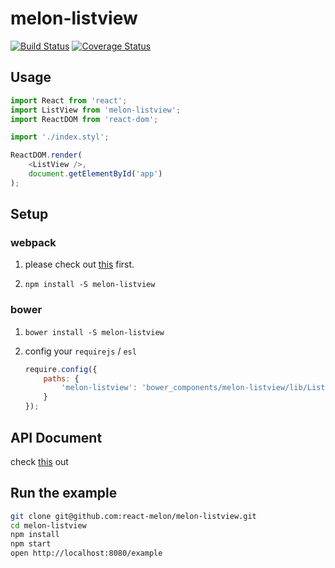 # melon-listview

[![Build Status](https://travis-ci.org/react-melon/melon-listview.svg?branch=master)](https://travis-ci.org/react-melon/melon-listview)
[![Coverage Status](https://coveralls.io/repos/github/react-melon/melon-listview/badge.svg?branch=master)](https://coveralls.io/github/react-melon/melon-listview?branch=master)

## Usage

```js
import React from 'react';
import ListView from 'melon-listview';
import ReactDOM from 'react-dom';

import './index.styl';

ReactDOM.render(
    <ListView />,
    document.getElementById('app')
);
```

## Setup

### webpack

1. please check out [this](https://github.com/react-melon/melon#如何在-webpack-中使用-melon) first.

2. `npm install -S melon-listview`

### bower

1. `bower install -S melon-listview`
2. config your `requirejs` / `esl`

    ```js
    require.config({
        paths: {
            'melon-listview': 'bower_components/melon-listview/lib/ListView'
        }
    });
    ```

## API Document

check [this](https://doc.esdoc.org/github.com/react-melon/melon-listview/) out

## Run the example

```sh
git clone git@github.com:react-melon/melon-listview.git
cd melon-listview
npm install
npm start
open http://localhost:8080/example
```
